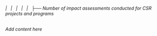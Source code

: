###### |   |   |   |   |   ├── Number of impact assessments conducted for CSR projects and programs

*Add content here*